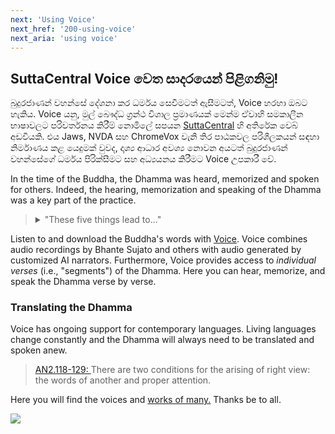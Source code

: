 ```yaml
---
next: 'Using Voice'
next_href: '200-using-voice'
next_aria: 'using voice'
---
```

## SuttaCentral Voice වෙත සාදරයෙන් පිළිගනිමු! 
බුදුරජාණන් වහන්සේ දේශනා කර ධර්මය සෙවීමටත් ඇසීමටත්, Voice හරහා ඔබට හැකිය. 
Voice යනු, මුල් බෞද්ධ ග්‍රන්ථ විශාල ප්‍රමාණයක් මෙන්ම ඒවාහි සමකාලීන භාෂාවලට පරිවර්තනය කිරීම් නොමිලේ සපයන 
<a href="https://suttacentral.net" aria-label="sootacentral.net">
  SuttaCentral</a>
හි අතිරේක වෙබ් අඩවියකි.
එය Jaws, NVDA සහ ChromeVox වැනි තිර පාඨකවල පරිශීලකයන් සඳහා නිර්මාණය කළ යෙදුමක් වුවද, දෘශ්‍ය ආධාර අවශ්‍ය නොවන අයටත් බුදුරජාණන් වහන්සේගේ ධර්මය පිරික්සීමට සහ අධ්‍යයනය කිරීමට Voice උපකාරී වේ.          

In the time of the Buddha, the Dhamma was heard, 
memorized and spoken for others. 
Indeed, the hearing, memorization and speaking of the 
Dhamma was a key part of the practice.

<blockquote><p><details>
  <summary>
    "These five things lead to..."
  </summary>
  <a href="https://voice.suttacentral.net/scv/index.html?search=an5.155">
    AN5.155:6.1:</a>
  These five things lead to the continuation, persistence, 
  and enduring of the true teaching. What five?
  <ul>
    <li>
      It’s when the mendicants memorize the teaching—
      statements, songs, discussions, verses, inspired exclamations, 
      legends, stories of past lives, amazing stories, 
      and classifications. This is the first thing that leads 
      to the continuation, persistence, and enduring of the true teaching.
    </li>
    <li> 
      Furthermore, the mendicants explain the teaching in 
      detail to others as they learned and memorized it. 
      This is the second thing…
    </li>
    <li> 
      Furthermore, the mendicants make others recite the 
      teaching in detail as they learned and memorized it.  
      This is the third thing…
    </li>
    <li> 
      Furthermore, the mendicants recite the teaching in 
      detail as they learned and memorized it.  This is the fourth thing…
    </li>
    <li> 
      Furthermore, the mendicants think about and consider 
      the teaching in their hearts, examining it with their 
      minds as they learned and memorized it.
      This is the fifth thing that leads to the continuation, 
      persistence, and enduring of the true teaching.
    </li>
  </ul>
</details></p></blockquote>

Listen to and download the Buddha's words with 
[Voice](https://voice.suttacentral.net). 
Voice combines audio recordings by Bhante Sujato and others
with audio generated by customized AI narrators.
Furthermore, Voice provides access to *individual verses* 
(i.e., "segments") of the Dhamma. 
Here you can hear, memorize, and speak the Dhamma verse by verse.

### Translating the Dhamma
Voice has ongoing support for contemporary languages. 
Living languages change constantly and the Dhamma 
will always need to be translated and spoken anew.

<blockquote style="margin-bottom: 1em">
<a href="https://voice.suttacentral.net/scv/index.html?r=0.01754791483451945#/sutta?ips=6&lang=en&locale=en&maxResults=5&search=an2.118-129%2Fen%2Fsujato&showId=false&showLang=0&vnameRoot=Aditi&vnameTrans=Amy">AN2.118-129: </a>
There are two conditions for the arising of right view: the words of another and proper attention.
</blockquote>

Here you will find the voices and 
<a href="401-acknowledgements">works of many.</a>
Thanks be to all.


<a href="https://unsplash.com/photos/Pg2jm-PMVWs" target="_blank"><img
  src="/sc-voice/assets/img/candle-large.png" class="welcome-img"/></a>

